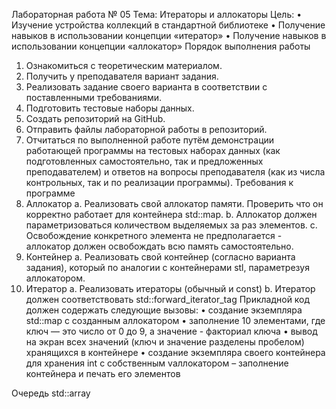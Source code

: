 Лабораторная работа № 05
Тема: Итераторы и аллокаторы
Цель:
• Изучение устройства коллекций в стандартной библиотеке
• Получение навыков в использовании концепции «итератор»
• Получение навыков в использовании концепции «аллокатор»
Порядок выполнения работы
1. Ознакомиться с теоретическим материалом.
2. Получить у преподавателя вариант задания.
3. Реализовать задание своего варианта в соответствии с поставленными требованиями.
4. Подготовить тестовые наборы данных.
5. Создать репозиторий на GitHub.
6. Отправить файлы лабораторной работы в репозиторий.
7. Отчитаться по выполненной работе путём демонстрации работающей программы на тестовых наборах данных
(как подготовленных самостоятельно, так и предложенных преподавателем) и ответов на вопросы
преподавателя (как из числа контрольных, так и по реализации программы).
Требования к программе
1. Аллокатор
a. Реализовать свой аллокатор памяти. Проверить что он корректно работает для
контейнера std::map.
b. Аллокатор должен параметризоваться количеством выделяемых за раз элементов.
c. Освобождение конкретного элемента не предполагается - аллокатор должен
освобождать всю память самостоятельно.
2. Контейнер
a. Реализовать свой контейнер (согласно варианта задания), который по аналогии с
контейнерами stl, параметрезуя аллокатором.
3. Итератор
a. Реализовать итераторы (обычный и const)
b. Итератор должен соответствовать std::forward_iterator_tag
Прикладной код должен содержать следующие вызовы:
• создание экземпляра std::map с созданным аллокатором
• заполнение 10 элементами, где ключ — это число от 0 до 9, а значение - факториал ключа
• вывод на экран всех значений (ключ и значение разделены пробелом) хранящихся в
контейнере
• создание экземпляра своего контейнера для хранения int с собственным vаллокатором –
заполнение контейнера и печать его элементов

Очередь std::array
